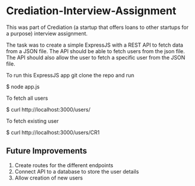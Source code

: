 # Crediation-Interview-Assignment
This was part of Crediation (a startup that offers loans to other startups for a purpose) interview assignment. 

The task was to create a simple ExpressJS with a REST API to fetch data from a JSON file. The API should be able to fetch users from the json file. The API should also allow the user to fetch a specific user from the JSON file.

To run this ExpressJS app git clone the repo and run

$ node app.js

To fetch all users

$ curl http://localhost:3000/users/

To fetch existing user

$ curl http://localhost:3000/users/CR1

## Future Improvements
1. Create routes for the different endpoints
2. Connect API to a database to store the user details
3. Allow creation of new users

